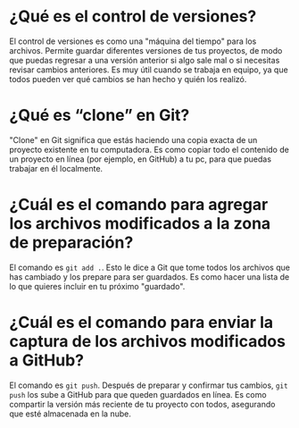 # ¿Qué es el control de versiones?
El control de versiones es como una "máquina del tiempo" para los archivos. Permite guardar diferentes versiones de tus proyectos, de modo que puedas regresar a una versión anterior si algo sale mal o si necesitas revisar cambios anteriores. Es muy útil cuando se trabaja en equipo, ya que todos pueden ver qué cambios se han hecho y quién los realizó.

# ¿Qué es “clone” en Git?
"Clone" en Git significa que estás haciendo una copia exacta de un proyecto existente en tu computadora. Es como copiar todo el contenido de un proyecto en línea (por ejemplo, en GitHub) a tu pc, para que puedas trabajar en él localmente.

# ¿Cuál es el comando para agregar los archivos modificados a la zona de preparación?
El comando es `git add .`. Esto le dice a Git que tome todos los archivos que has cambiado y los prepare para ser guardados. Es como hacer una lista de lo que quieres incluir en tu próximo "guardado".

# ¿Cuál es el comando para enviar la captura de los archivos modificados a GitHub?
El comando es `git push`. Después de preparar y confirmar tus cambios, `git push` los sube a GitHub para que queden guardados en línea. Es como compartir la versión más reciente de tu proyecto con todos, asegurando que esté almacenada en la nube.
